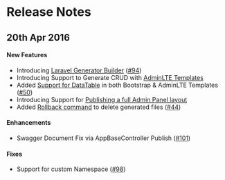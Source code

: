 # Release Notes

## 20th Apr 2016

#### New Features
- Introducing [Laravel Generator Builder](http://labs.Number7even.com/laravelgenerator/docs/generator-gui-interface) ([#94](https://github.com/Number7evenLabs/laravel-generator/issues/94))
- Introducing Support to Generate CRUD with [AdminLTE Templates](http://labs.Number7even.com/laravelgenerator/docs/templates/adminlte)
- Added [Support for DataTable](http://labs.Number7even.com/laravelgenerator/docs/options/scaffold-options) in both Bootstrap & AdminLTE Templates ([#50](https://github.com/Number7evenLabs/laravel-generator/issues/50))
- Introducing Support for [Publishing a full Admin Panel layout](http://labs.Number7even.com/laravelgenerator/docs/advanced/publish-layout)
- Added [Rollback command](http://labs.Number7even.com/laravelgenerator/docs/advanced/commands) to delete generated files ([#44](https://github.com/Number7evenLabs/laravel-generator/issues/44))
 
#### Enhancements
- Swagger Document Fix via AppBaseController Publish ([#101](https://github.com/Number7evenLabs/laravel-generator/issues/101))

#### Fixes
- Support for custom Namespace ([#98](https://github.com/Number7evenLabs/laravel-generator/issues/98))
